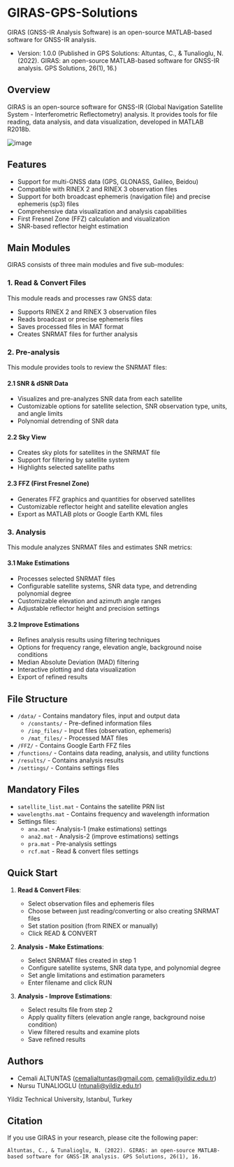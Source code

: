 # GIRAS-GPS-Solutions
GIRAS (GNSS-IR Analysis Software) is an open-source MATLAB-based software for GNSS-IR analysis.
- Version: 1.0.0 (Published in GPS Solutions: Altuntas, C., & Tunalioglu, N. (2022). GIRAS: an open-source MATLAB-based software for GNSS-IR analysis. GPS Solutions, 26(1), 16.)

## Overview
GIRAS is an open-source software for GNSS-IR (Global Navigation Satellite System - Interferometric Reflectometry) analysis. It provides tools for file reading, data analysis, and data visualization, developed in MATLAB R2018b.

![image](https://github.com/user-attachments/assets/2172b54d-77a0-4d09-bbd1-33f3c7b365a6)


## Features
- Support for multi-GNSS data (GPS, GLONASS, Galileo, Beidou)
- Compatible with RINEX 2 and RINEX 3 observation files
- Support for both broadcast ephemeris (navigation file) and precise ephemeris (sp3) files
- Comprehensive data visualization and analysis capabilities
- First Fresnel Zone (FFZ) calculation and visualization
- SNR-based reflector height estimation

## Main Modules
GIRAS consists of three main modules and five sub-modules:

### 1. Read & Convert Files
This module reads and processes raw GNSS data:
- Supports RINEX 2 and RINEX 3 observation files
- Reads broadcast or precise ephemeris files
- Saves processed files in MAT format
- Creates SNRMAT files for further analysis

### 2. Pre-analysis
This module provides tools to review the SNRMAT files:

#### 2.1 SNR & dSNR Data
- Visualizes and pre-analyzes SNR data from each satellite
- Customizable options for satellite selection, SNR observation type, units, and angle limits
- Polynomial detrending of SNR data

#### 2.2 Sky View
- Creates sky plots for satellites in the SNRMAT file
- Support for filtering by satellite system
- Highlights selected satellite paths

#### 2.3 FFZ (First Fresnel Zone)
- Generates FFZ graphics and quantities for observed satellites
- Customizable reflector height and satellite elevation angles
- Export as MATLAB plots or Google Earth KML files

### 3. Analysis
This module analyzes SNRMAT files and estimates SNR metrics:

#### 3.1 Make Estimations
- Processes selected SNRMAT files
- Configurable satellite systems, SNR data type, and detrending polynomial degree
- Customizable elevation and azimuth angle ranges
- Adjustable reflector height and precision settings

#### 3.2 Improve Estimations
- Refines analysis results using filtering techniques
- Options for frequency range, elevation angle, background noise conditions
- Median Absolute Deviation (MAD) filtering
- Interactive plotting and data visualization
- Export of refined results

## File Structure
- `/data/` - Contains mandatory files, input and output data
  - `/constants/` - Pre-defined information files
  - `/inp_files/` - Input files (observation, ephemeris)
  - `/mat_files/` - Processed MAT files
- `/FFZ/` - Contains Google Earth FFZ files
- `/functions/` - Contains data reading, analysis, and utility functions
- `/results/` - Contains analysis results
- `/settings/` - Contains settings files

## Mandatory Files
- `satellite_list.mat` - Contains the satellite PRN list
- `wavelengths.mat` - Contains frequency and wavelength information
- Settings files:
  - `ana.mat` - Analysis-1 (make estimations) settings
  - `ana2.mat` - Analysis-2 (improve estimations) settings
  - `pra.mat` - Pre-analysis settings
  - `rcf.mat` - Read & convert files settings

## Quick Start
1. **Read & Convert Files**:
   - Select observation files and ephemeris files
   - Choose between just reading/converting or also creating SNRMAT files
   - Set station position (from RINEX or manually)
   - Click READ & CONVERT

2. **Analysis - Make Estimations**:
   - Select SNRMAT files created in step 1
   - Configure satellite systems, SNR data type, and polynomial degree
   - Set angle limitations and estimation parameters
   - Enter filename and click RUN

3. **Analysis - Improve Estimations**:
   - Select results file from step 2
   - Apply quality filters (elevation angle range, background noise condition)
   - View filtered results and examine plots
   - Save refined results

## Authors
- Cemali ALTUNTAS (cemalialtuntas@gmail.com, cemali@yildiz.edu.tr)
- Nursu TUNALIOGLU (ntunali@yildiz.edu.tr)

Yildiz Technical University, Istanbul, Turkey

## Citation
If you use GIRAS in your research, please cite the following paper:

```
Altuntas, C., & Tunalioglu, N. (2022). GIRAS: an open-source MATLAB-based software for GNSS-IR analysis. GPS Solutions, 26(1), 16.
```
